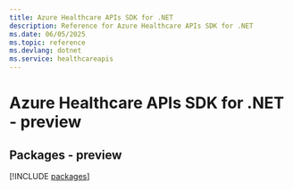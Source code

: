 ```yaml
---
title: Azure Healthcare APIs SDK for .NET
description: Reference for Azure Healthcare APIs SDK for .NET
ms.date: 06/05/2025
ms.topic: reference
ms.devlang: dotnet
ms.service: healthcareapis
---
```

# Azure Healthcare APIs SDK for .NET - preview
## Packages - preview
[!INCLUDE [packages](healthcare-apis-index.md)]
